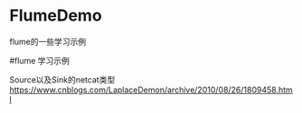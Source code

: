 # FlumeDemo
flume的一些学习示例

#flume 学习示例

Source以及Sink的netcat类型
https://www.cnblogs.com/LaplaceDemon/archive/2010/08/26/1809458.html
